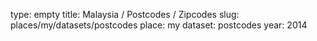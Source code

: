 type: empty
title: Malaysia / Postcodes / Zipcodes
slug: places/my/datasets/postcodes
place: my
dataset: postcodes
year: 2014
